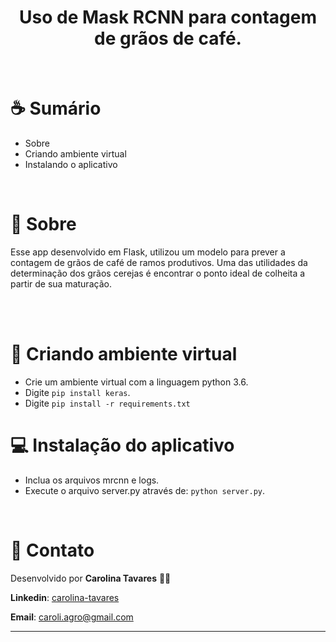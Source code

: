 
<h1 align="center">
  Uso de Mask RCNN para contagem de grãos de café.
</h1>

<br>

# :coffee: Sumário

- Sobre
- Criando ambiente virtual
- Instalando o aplicativo


<br />

# :hibiscus: Sobre

Esse app desenvolvido em Flask, utilizou um modelo para prever a contagem de grãos de café de ramos produtivos. Uma das utilidades da determinação dos grãos cerejas é encontrar o ponto ideal de colheita a partir de sua maturação.

<br />




<br />

# :house_with_garden: Criando ambiente virtual
- Crie um ambiente virtual com a linguagem python 3.6.
- Digite `pip install keras`.
- Digite `pip install -r requirements.txt `

# :computer: Instalação do aplicativo
- Inclua os arquivos mrcnn e logs.
- Execute o arquivo server.py através de: `python server.py`.

<br />

# :postbox: Contato

Desenvolvido por **Carolina Tavares** 👋🏻

**Linkedin**: [carolina-tavares](https://www.linkedin.com/in/carolina-tavares-de-oliveira/)

**Email**: caroli.agro@gmail.com

---

[vc]: https://code.visualstudio.com/
[vceditconfig]: https://marketplace.visualstudio.com/items?itemName=EditorConfig.EditorConfig
[vceslint]: https://marketplace.visualstudio.com/items?itemName=dbaeumer.vscode-eslint
[vcprettier]: https://marketplace.visualstudio.com/items?itemName=esbenp.prettier-vscode
